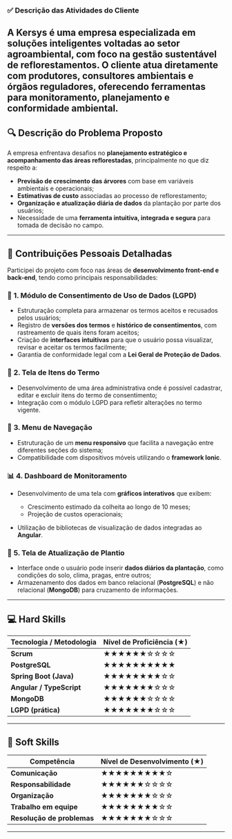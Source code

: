 

### ✅ **Descrição das Atividades do Cliente**

A **Kersys** é uma empresa especializada em soluções inteligentes voltadas ao setor **agroambiental**, com foco na **gestão sustentável de reflorestamentos**. O cliente atua diretamente com produtores, consultores ambientais e órgãos reguladores, oferecendo ferramentas para **monitoramento, planejamento e conformidade ambiental**.
---

## 🔍 **Descrição do Problema Proposto**

A empresa enfrentava desafios no **planejamento estratégico e acompanhamento das áreas reflorestadas**, principalmente no que diz respeito a:

* **Previsão de crescimento das árvores** com base em variáveis ambientais e operacionais;
* **Estimativas de custo** associadas ao processo de reflorestamento;
* **Organização e atualização diária de dados** da plantação por parte dos usuários;
* Necessidade de uma **ferramenta intuitiva, integrada e segura** para tomada de decisão no campo.

---

## 🙋 **Contribuições Pessoais Detalhadas**

Participei do projeto com foco nas áreas de **desenvolvimento front-end e back-end**, tendo como principais responsabilidades:

### 🔐 **1. Módulo de Consentimento de Uso de Dados (LGPD)**

* Estruturação completa para armazenar os termos aceitos e recusados pelos usuários;
* Registro de **versões dos termos** e **histórico de consentimentos**, com rastreamento de quais itens foram aceitos;
* Criação de **interfaces intuitivas** para que o usuário possa visualizar, revisar e aceitar os termos facilmente;
* Garantia de conformidade legal com a **Lei Geral de Proteção de Dados**.

### 🧾 **2. Tela de Itens do Termo**

* Desenvolvimento de uma área administrativa onde é possível cadastrar, editar e excluir itens do termo de consentimento;
* Integração com o módulo LGPD para refletir alterações no termo vigente.

### 🧭 **3. Menu de Navegação**

* Estruturação de um **menu responsivo** que facilita a navegação entre diferentes seções do sistema;
* Compatibilidade com dispositivos móveis utilizando o **framework Ionic**.

### 📊 **4. Dashboard de Monitoramento**

* Desenvolvimento de uma tela com **gráficos interativos** que exibem:

  * Crescimento estimado da colheita ao longo de 10 meses;
  * Projeção de custos operacionais;
* Utilização de bibliotecas de visualização de dados integradas ao **Angular**.

### 🌱 **5. Tela de Atualização de Plantio**

* Interface onde o usuário pode inserir **dados diários da plantação**, como condições do solo, clima, pragas, entre outros;
* Armazenamento dos dados em banco relacional (**PostgreSQL**) e não relacional (**MongoDB**) para cruzamento de informações.

---

## 💻 **Hard Skills**

| Tecnologia / Metodologia | Nível de Proficiência (★) |
| ------------------------ | ------------------------- |
| **Scrum**                | ★★★★★★☆☆☆☆                |
| **PostgreSQL**           | ★★★★★★★★★★                |
| **Spring Boot (Java)**   | ★★★★★★★★☆☆                |
| **Angular / TypeScript** | ★★★★★★★☆☆☆                |
| **MongoDB**              | ★★★★★★☆☆☆☆                |
| **LGPD (prática)**       | ★★★★★★★☆☆☆                |

---

## 🤝 **Soft Skills**

| Competência                | Nível de Desenvolvimento (★) |
| -------------------------- | ---------------------------- |
| **Comunicação**            | ★★★★★★★★★☆                   |
| **Responsabilidade**       | ★★★★★★☆☆☆☆                   |
| **Organização**            | ★★★★★★★☆☆☆                   |
| **Trabalho em equipe**     | ★★★★★★★★☆☆                   |
| **Resolução de problemas** | ★★★★★★★☆☆☆                   |

---
